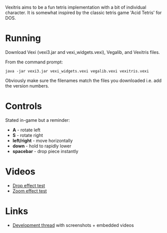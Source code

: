 Vexitris aims to be a fun tetris implementation with a bit of individual character.  It is somewhat inspired by the classic tetris game 'Acid Tetris' for DOS.

# Running #

Download Vexi (vexi3.jar and vexi\_widgets.vexi), Vegalib, and Vexitris files.

From the command prompt:
```
java -jar vexi3.jar vexi_widgets.vexi vegalib.vexi vexitris.vexi
```

Obviously make sure the filenames match the files you downloaded i.e. add the version numbers.

# Controls #

Stated in-game but a reminder:
  * **A** - rotate left
  * **S** - rotate right
  * **left/right** - move horizontally
  * **down** - hold to rapidly lower
  * **spacebar** - drop piece instantly

# Videos #

  * [Drop effect test](http://vimeo.com/3796249)
  * [Zoom effect test](http://vimeo.com/3971977)

# Links #

  * [Development thread](http://n2.nabble.com/Vexitris-Development-td2751067.html) with screenshots + embedded videos